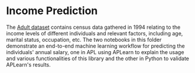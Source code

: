 # Income Prediction

The [Adult dataset](https://www.cs.toronto.edu/~delve/data/adult/adultDetail.html) contains census data gathered in 1994 relating to the income levels of different individuals and relevant factors, including age, marital status, occupation, etc. The two notebooks in this folder demonstrate an end-to-end machine learning workflow for predicting the individuals' annual salary, one in APL using APLearn to explain the usage and various functionalities of this library and the other in Python to validate APLearn's results.
